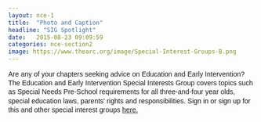 ```yaml
---
layout: nce-1
title:  "Photo and Caption"
headline: "SIG Spotlight"
date:   2015-08-23 09:09:59
categories: nce-section2
image: https://www.thearc.org/image/Special-Interest-Groups-B.png
---
```

<p style="font-family: 'Trebuchet MS', Arial, Verdana, Helvetica, sans-serif; font-size: 14px; line-height: 18.200000762939453px;">
Are any of your chapters seeking advice on Education and Early Intervention? The Education and Early Intervention Special Interests Group covers topics such as Special Needs Pre-School requirements for all three-and-four year olds, special education laws, parents' rights and responsibilities.  Sign in or sign up for this and other special interest groups <a href="http://www.thearc.org/for-chapters/chapter-leadership-development/special-interest-groups/supported-decision-making">here.</a></p>
</p>
